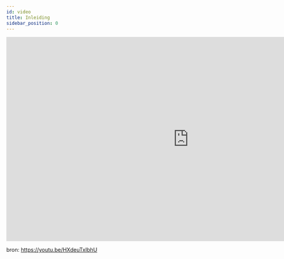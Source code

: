 ```yaml
---
id: video
title: Inleiding
sidebar_position: 0
---
```


<p align="center">
<iframe width="960" height="540" src="https://www.youtube.com/embed/HXdeuTxIbhU" frameborder="0" allow="accelerometer; autoplay; encrypted-media; gyroscope; picture-in-picture" allowfullscreen ali></iframe>
</p>


bron: https://youtu.be/HXdeuTxIbhU